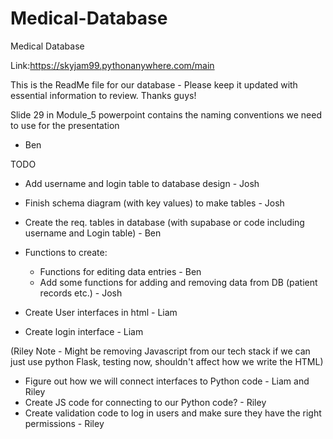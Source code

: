 # Medical-Database
Medical Database

Link:https://skyjam99.pythonanywhere.com/main

This is the ReadMe file for our database - Please keep it updated with essential information to review. Thanks guys!

Slide 29 in Module_5 powerpoint contains the naming conventions we need to use for the presentation

- Ben

TODO
- Add username and login table to database design - Josh
- Finish schema diagram (with key values) to make tables - Josh
- Create the req. tables in database (with supabase or code including username and Login table) - Ben
- Functions to create:
  - Functions for editing data entries - Ben
  - Add some functions for adding and removing data from DB (patient records etc.) - Josh

- Create User interfaces in html - Liam
- Create login interface - Liam

(Riley Note - Might be removing Javascript from our tech stack if we can just use python Flask, testing now, shouldn't affect how we write the HTML)
- Figure out how we will connect interfaces to Python code - Liam and Riley
- Create JS code for connecting to our Python code? - Riley
- Create validation code to log in users and make sure they have the right permissions - Riley
